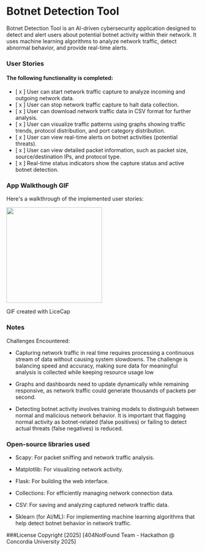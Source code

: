 # Botnet Detection Tool
Botnet Detection Tool is an AI-driven cybersecurity application designed to detect and alert users about potential botnet activity within their network. It uses machine learning algorithms to analyze network traffic, detect abnormal behavior, and provide real-time alerts.

### User Stories

#### The following functionality is completed:

- [ x ] User can start network traffic capture to analyze incoming and outgoing network data.
- [ x ] User can stop network traffic capture to halt data collection.
- [ x ] User can download network traffic data in CSV format for further analysis.
- [ x ] User can visualize traffic patterns using graphs showing traffic trends, protocol distribution, and port category distribution.
- [ x ] User can view real-time alerts on botnet activities (potential threats).
- [ x ] User can view detailed packet information, such as packet size, source/destination IPs, and protocol type.
- [ x ] Real-time status indicators show the capture status and active botnet detection.
  
### App Walkthough GIF
Here's a walkthrough of the implemented user stories:

<img src="https://github.com/ChloeZhang1/FlixsterPart2/blob/main/Fix2WalkThrough.gif" width=250><br>

GIF created with LiceCap

### Notes
Challenges Encountered:

- Capturing network traffic in real time requires processing a continuous stream of data without causing system slowdowns. The challenge is balancing speed and accuracy, making sure data for meaningful analysis is collected while keeping resource usage low

- Graphs and dashboards need to update dynamically while remaining responsive, as network traffic could generate thousands of packets per second.

- Detecting botnet activity involves training models to distinguish between normal and malicious network behavior. It is important that flagging normal activity as botnet-related (false positives) or failing to detect actual threats (false negatives) is reduced.

### Open-source libraries used
- Scapy: For packet sniffing and network traffic analysis.

- Matplotlib: For visualizing network activity.

- Flask: For building the web interface.

- Collections: For efficiently managing network connection data.

- CSV: For saving and analyzing captured network traffic data.

- Sklearn (for AI/ML): For implementing machine learning algorithms that help detect botnet behavior in network traffic.

###License
Copyright [2025] [404NotFound Team - Hackathon @ Concordia University 2025]
